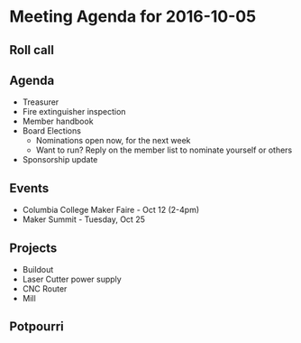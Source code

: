 Meeting Agenda for 2016-10-05
==============================

Roll call
---------

Agenda
------

- Treasurer
- Fire extinguisher inspection
- Member handbook
- Board Elections
  - Nominations open now, for the next week
  - Want to run? Reply on the member list to nominate yourself or others
- Sponsorship update

Events
------

- Columbia College Maker Faire - Oct 12 (2-4pm)
- Maker Summit - Tuesday, Oct 25

Projects
--------

- Buildout
- Laser Cutter power supply
- CNC Router
- Mill

Potpourri
---------
